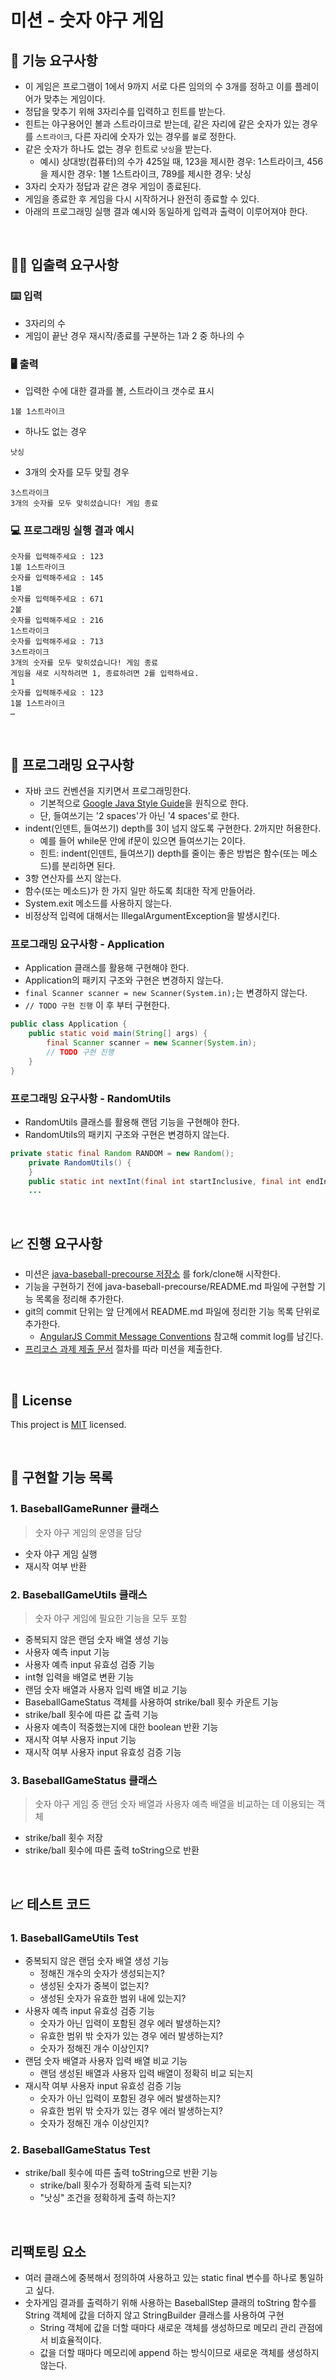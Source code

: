 # 미션 - 숫자 야구 게임

## 🚀 기능 요구사항
- 이 게임은 프로그램이 1에서 9까지 서로 다른 임의의 수 3개를 정하고 이를 플레이어가 맞추는 게임이다.
- 정답을 맞추기 위해 3자리수를 입력하고 힌트를 받는다.
- 힌트는 야구용어인 볼과 스트라이크로 받는데, 같은 자리에 같은 숫자가 있는 경우를 `스트라이크`, 다른 자리에 숫자가 있는 경우를 `볼`로 정한다.
- 같은 숫자가 하나도 없는 경우 힌트로 `낫싱`을 받는다.
  - 예시) 상대방(컴퓨터)의 수가 425일 때, 123을 제시한 경우: 1스트라이크, 456을 제시한 경우: 1볼 1스트라이크, 789를 제시한 경우: 낫싱
- 3자리 숫자가 정답과 같은 경우 게임이 종료된다.
- 게임을 종료한 후 게임을 다시 시작하거나 완전히 종료할 수 있다.
- 아래의 프로그래밍 실행 결과 예시와 동일하게 입력과 출력이 이루어져야 한다.

<br>

## ✍🏻 입출력 요구사항
### ⌨️ 입력
- 3자리의 수
- 게임이 끝난 경우 재시작/종료를 구분하는 1과 2 중 하나의 수

### 🖥 출력
- 입력한 수에 대한 결과를 볼, 스트라이크 갯수로 표시
```
1볼 1스트라이크
```
- 하나도 없는 경우 
```
낫싱
```
- 3개의 숫자를 모두 맞힐 경우
```
3스트라이크
3개의 숫자를 모두 맞히셨습니다! 게임 종료
```

### 💻 프로그래밍 실행 결과 예시
```
숫자를 입력해주세요 : 123
1볼 1스트라이크
숫자를 입력해주세요 : 145
1볼
숫자를 입력해주세요 : 671
2볼
숫자를 입력해주세요 : 216
1스트라이크
숫자를 입력해주세요 : 713
3스트라이크
3개의 숫자를 모두 맞히셨습니다! 게임 종료
게임을 새로 시작하려면 1, 종료하려면 2를 입력하세요.
1
숫자를 입력해주세요 : 123
1볼 1스트라이크
… 
```

<br>

## 🎱 프로그래밍 요구사항
- 자바 코드 컨벤션을 지키면서 프로그래밍한다.
  - 기본적으로 [Google Java Style Guide](https://google.github.io/styleguide/javaguide.html)을 원칙으로 한다.
  - 단, 들여쓰기는 '2 spaces'가 아닌 '4 spaces'로 한다.
- indent(인덴트, 들여쓰기) depth를 3이 넘지 않도록 구현한다. 2까지만 허용한다.
  - 예를 들어 while문 안에 if문이 있으면 들여쓰기는 2이다.
  - 힌트: indent(인덴트, 들여쓰기) depth를 줄이는 좋은 방법은 함수(또는 메소드)를 분리하면 된다.
- 3항 연산자를 쓰지 않는다.
- 함수(또는 메소드)가 한 가지 일만 하도록 최대한 작게 만들어라.
- System.exit 메소드를 사용하지 않는다.
- 비정상적 입력에 대해서는 IllegalArgumentException을 발생시킨다.

### 프로그래밍 요구사항 - Application
- Application 클래스를 활용해 구현해야 한다.
- Application의 패키지 구조와 구현은 변경하지 않는다.
- `final Scanner scanner = new Scanner(System.in);`는 변경하지 않는다.
- `// TODO 구현 진행` 이 후 부터 구현한다.

```java
public class Application {
    public static void main(String[] args) {
        final Scanner scanner = new Scanner(System.in);
        // TODO 구현 진행
    }
}
```

### 프로그래밍 요구사항 - RandomUtils
- RandomUtils 클래스를 활용해 랜덤 기능을 구현해야 한다.
- RandomUtils의 패키지 구조와 구현은 변경하지 않는다.

```java
private static final Random RANDOM = new Random();
    private RandomUtils() {
    }
    public static int nextInt(final int startInclusive, final int endInclusive) {
    ...
```

<br>

## 📈 진행 요구사항
- 미션은 [java-baseball-precourse 저장소](https://github.com/woowacourse/java-baseball-precourse) 를 fork/clone해 시작한다.
- 기능을 구현하기 전에 java-baseball-precourse/README.md 파일에 구현할 기능 목록을 정리해 추가한다.
- git의 commit 단위는 앞 단계에서 README.md 파일에 정리한 기능 목록 단위로 추가한다.
  - [AngularJS Commit Message Conventions](https://gist.github.com/stephenparish/9941e89d80e2bc58a153) 참고해 commit log를 남긴다.
- [프리코스 과제 제출 문서](https://github.com/woowacourse/woowacourse-docs/tree/master/precourse) 절차를 따라 미션을 제출한다.

<br>

## 📝 License

This project is [MIT](https://github.com/woowacourse/java-baseball-precourse/blob/master/LICENSE) licensed.

<br>

## 📝 구현할 기능 목록
### 1. BaseballGameRunner 클래스
> 숫자 야구 게임의 운영을 담당

- 숫자 야구 게임 실행
- 재시작 여부 반환

### 2. BaseballGameUtils 클래스
> 숫자 야구 게임에 필요한 기능을 모두 포함

- 중복되지 않은 랜덤 숫자 배열 생성 기능
- 사용자 예측 input 기능
- 사용자 예측 input 유효성 검증 기능
- int형 입력을 배열로 변환 기능
- 랜덤 숫자 배열과 사용자 입력 배열 비교 기능
- BaseballGameStatus 객체를 사용하여 strike/ball 횟수 카운트 기능
- strike/ball 횟수에 따른 값 출력 기능
- 사용자 예측이 적중했는지에 대한 boolean 반환 기능
- 재시작 여부 사용자 input 기능
- 재시작 여부 사용자 input 유효성 검증 기능

### 3. BaseballGameStatus 클래스
> 숫자 야구 게임 중 랜덤 숫자 배열과 사용자 예측 배열을 비교하는 데 이용되는 객체

- strike/ball 횟수 저장
- strike/ball 횟수에 따른 출력 toString으로 반환

<br>

## 📈 테스트 코드
### 1. BaseballGameUtils Test
- 중복되지 않은 랜덤 숫자 배열 생성 기능
  - 정해진 개수의 숫자가 생성되는지?
  - 생성된 숫자가 중복이 없는지?
  - 생성된 숫자가 유효한 범위 내에 있는지?
- 사용자 예측 input 유효성 검증 기능
  - 숫자가 아닌 입력이 포함된 경우 에러 발생하는지?
  - 유효한 범위 밖 숫자가 있는 경우 에러 발생하는지?
  - 숫자가 정해진 개수 이상인지?
- 랜덤 숫자 배열과 사용자 입력 배열 비교 기능
  - 랜덤 생성된 배열과 사용자 입력 배열이 정확히 비교 되는지
- 재시작 여부 사용자 input 유효성 검증 기능
  - 숫자가 아닌 입력이 포함된 경우 에러 발생하는지?
  - 유효한 범위 밖 숫자가 있는 경우 에러 발생하는지?
  - 숫자가 정해진 개수 이상인지?

### 2. BaseballGameStatus Test
- strike/ball 횟수에 따른 출력 toString으로 반환 기능
  - strike/ball 횟수가 정확하게 출력 되는지?
  - "낫싱" 조건을 정확하게 출력 하는지?
  
<br>

## 리팩토링 요소
- 여러 클래스에 중복해서 정의하여 사용하고 있는 static final 변수를 하나로 통일하고 싶다.
- 숫자게임 결과를 출력하기 위해 사용하는 BaseballStep 클래의 toString 함수를 String 객체에 값을 더하지 않고 StringBuilder 클래스를 사용하여 구현
  - String 객체에 값을 더할 때마다 새로운 객체를 생성하므로 메모리 관리 관점에서 비효율적이다.
  - 값을 더할 때마다 메모리에 append 하는 방식이므로 새로운 객체를 생성하지 않는다.

  